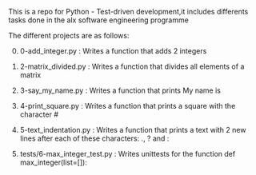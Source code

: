 This is a repo for Python - Test-driven development,it includes differents tasks done in the alx software engineering programme

The different projects are as follows:

0) 0-add_integer.py : Writes a function that adds 2 integers

1) 2-matrix_divided.py : Writes a function that divides all elements of a matrix

2) 3-say_my_name.py : Writes a function that prints My name is <first name> <last name>

3) 4-print_square.py : Writes a function that prints a square with the character #

4) 5-text_indentation.py : Writes a function that prints a text with 2 new lines after each of these characters: ., ? and :

5) tests/6-max_integer_test.py : Writes unittests for the function def max_integer(list=[]):
